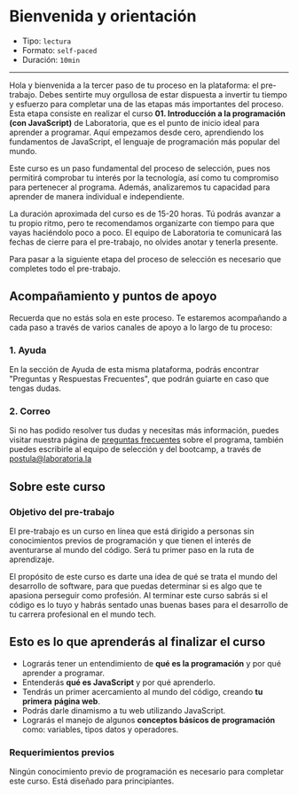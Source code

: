 # Bienvenida y orientación

* Tipo: `lectura`
* Formato: `self-paced`
* Duración: `10min`

***

Hola y bienvenida a la tercer paso de tu proceso en la plataforma: el pre-trabajo.
Debes sentirte muy orgullosa de estar dispuesta a invertir tu tiempo y esfuerzo
para completar una de las etapas más importantes del proceso. Esta etapa consiste
en realizar el curso **01. Introducción a la programación (con JavaScript)** de
Laboratoria, que es el punto de inicio ideal para aprender a programar. Aquí
empezamos desde cero, aprendiendo los fundamentos de JavaScript, el lenguaje de
programación más popular del mundo.

Este curso es un paso fundamental del proceso de selección, pues nos permitirá
comprobar tu interés por la tecnología, así como tu compromiso para pertenecer
al programa. Además, analizaremos tu capacidad para aprender de manera individual
e independiente.

La duración aproximada del curso es de 15-20 horas. Tú podrás avanzar a tu propio
ritmo, pero te recomendamos organizarte con tiempo para que vayas haciéndolo poco
a poco. El equipo de Laboratoria te comunicará las fechas de cierre para el
pre-trabajo, no olvides anotar y tenerla presente.

Para pasar a la siguiente etapa del proceso de selección es necesario que completes
todo el pre-trabajo.

## Acompañamiento y puntos de apoyo

Recuerda que no estás sola en este proceso. Te estaremos acompañando a cada paso
a través de varios canales de apoyo a lo largo de tu proceso:

<!--
## Descargar y cuentas

Para completar este curso, necesitarás descargar y crear cuentas de algunos
servicios web. Antes de empezar, es necesario que:

1. Tengas una cuenta de Google (Gmail). Si no tienes, puedes crea una aquí:
   https://accounts.google.com/SignUp?hl=es
2. Tengas el navegador web Google Chrome. Si no lo tienes, puedes descargarlo
   aquí: https://www.google.com/chrome/browser/desktop/index.html
3. Crea una cuenta en Replit (un salón de clases virtual para aprender código):
   https://repl.it/signup
4. Crea una cuenta en GitHub (una plataforma de trabajo colaborativo para
   programadores): https://github.com/join
5. Descarga Atom (un editor de texto): https://atom.io/

Video de Michelle explicando las descargas:

[![IMAGE ALT TEXT HERE](https://img.youtube.com/vi/TePHiOKb72k/0.jpg)]
(https://www.youtube.com/watch?v=TePHiOKb72k)
-->

### 1. Ayuda

En la sección de Ayuda de esta misma plataforma, podrás encontrar "Preguntas y
Respuestas Frecuentes", que podrán guiarte en caso que tengas dudas.

<!--
### 2. Horas de consulta

Cada sede de Laboratoria tiene horarios de consulta para que puedas visitarnos y
recibir la ayuda de nuestro staff de profesores. Si no puedes asistir, no te
preocupes, vamos a transmitir estas sesiones por Facebook Live para que puedas
verlas en línea. Luego también subiremos los videos a los grupos para que puedas
volver a verlos cuantas veces necesites.

Las horas de consulta por sede son las siguientes:

* Lima:
  - Lunes 24 de julio de 6pm a 8pm, Av. José Pardo 601, oficina 1104, Miraflores.
  - Lunes 31 de julio de 6pm a 8pm, Av. Benavides 1180, piso 7, Miraflores.
* México. Avenida Insurgentes Sur # 253, Piso 2. Colonia Roma:
  - Lunes 24 de julio de 5pm a 7pm.
  - Miércoles 26 de julio de 5pm a 7pm.
* Santiago de Chile. Puma 1180, Recoleta, Santiago de Chile:
  - Jueves 20 de julio de 4pm a 6pm.
  - Jueves 27 de julio de 4pm a 6pm.
  - Martes 1 de agosto de 4pm a 6pm.
* Guadalajara. Av. Adolfo López Mateos Sur 2077, Jardines de Plaza del Sol,
  Guadalajara, Jal.
-->

### 2. Correo

Si no has podido resolver tus dudas y necesitas más información, puedes visitar
nuestra página de [preguntas frecuentes](https://preguntas.laboratoria.la/postulantes-al-bootcamp)
sobre el programa, también puedes escribirle al equipo de selección y del
bootcamp, a través de postula@laboratoria.la

## Sobre este curso

### Objetivo del pre-trabajo

El pre-trabajo es un curso en línea que está dirigido a personas sin conocimientos
previos de programación y que tienen el interés de aventurarse al mundo del código.
Será tu primer paso en la ruta de aprendizaje.

El propósito de este curso es darte una idea de qué se trata el mundo del desarrollo
de software, para que puedas determinar si es algo que te apasiona perseguir como
profesión. Al terminar este curso sabrás si el código es lo tuyo y habrás sentado
unas buenas bases para el desarrollo de tu carrera profesional en el mundo tech.

## Esto es lo que aprenderás al finalizar el curso

* Lograrás tener un entendimiento de **qué es la programación** y por qué aprender
  a programar.
* Entenderás **qué es JavaScript** y por qué aprenderlo.
* Tendrás un primer acercamiento al mundo del código, creando **tu primera**
  **página web**.
* Podrás darle dinamismo a tu web utilizando JavaScript.
* Lograrás el manejo de algunos **conceptos básicos de programación** como: variables,
  tipos datos y operadores.

### Requerimientos previos

Ningún conocimiento previo de programación es necesario para completar este
curso. Está diseñado para principiantes.

<!--
## Syllabus

Este pre-work consta de 2 módulos principales:

### Módulo 1: Introducción

Queremos motivarte a aprender a programar, y por ello te brindaremos más
información sobre cómo, a través del código, podrás transformar tu futuro.
Además, te daremos algunos consejos para aprender a aprender. Después de eso,
¡te enseñaremos a crear tu primera página web!

* Sesión 1: lectura
  - Unidad 1: Bienvenida y orientación
* Sesión 2: lectura
  - Unidad 1: Growth Mindset
* Sesión 3: lectura
  - Unidad 1: ¿Qué es la programación y porqué aprender a programar?
* Sesión 4: lectura
  - Unidad 1: Tu primer sitio web
* Sesión 5: quiz
  - Unidad 1: Prueba tu conocimiento

### Módulo 2: Variables y tipos de datos

El segundo módulo entrará a más detalle en algunos conceptos base de la
programación, como lo son las variables, los tipos de datos y los operadores.

* Sesión 1: lectura
  - Unidad 2: Valores, tipos de datos y operadores
* Sesión 2: lectura
  - Unidad 2: Variables
* Sesión 3: lectura
  - Unidad 2: Manipulando `strings` y `numbers`
* Sesión 4: lectura
  - Unidad 2: Comentarios en JavaScript
* Sesión 5: seminario
  - Unidad 2: Practicando con ejercicios de variables y tipos de datos
* Sesión 6: quiz
  - Unidad 2: Prueba tu conocimiento
* Sesión 7: practice
  - Unidad 2: Ejercicios
-->
